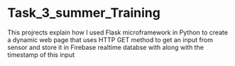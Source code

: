 # Task_3_summer_Training
This projrects explain how I used Flask microframework in Python to create a dynamic web page that uses HTTP GET method to get an input from sensor and store it in Firebase realtime databse with along with the timestamp of this input
